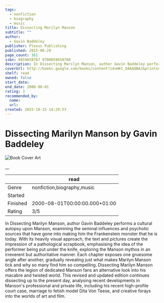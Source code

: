 ```yaml
---
tags:
  - nonfiction
  - biography
  - music
title: Dissecting Marilyn Manson
subtitle: ""
author:
  - Gavin Baddeley
publisher: Plexus Publishing
published: 2015-06-29
page_count: 361
isbn: 0859658767 9780859658768
description: In Dissecting Marilyn Manson, author Gavin Baddeley performs a cultural autopsy upon Manson, examining the seminal influences and psychotic sources that have gone into making him the Frankenstein monster that he is today. With its heavily visual approach, the text and pictures create the impression of a pathological scrapbook, emphasising the idea of the performer being put under the knife, exploring the Manson mythos in an irreverent but authoritative manner. Each chapter exposes one gruesome angle after another, gradually revealing just what makes Marilyn Manson tick and why so many find him so compelling. Dissecting Marilyn Manson offers the legion of dedicated Manson fans an alternative look into his macabre and twisted world. This revised and updated edition continues dissecting up to the present day, analysing recent developments in Manson's professional and private life, including his recent high-profile court case, marriage to fetish model Dita Von Teese, and creative forays into the worlds of art and film.
coverUrl: http://books.google.com/books/content?id=HKt_DAAAQBAJ&printsec=frontcover&img=1&zoom=1&source=gbs_api
shelf: read
owned: false
start_date:
end_date: 2000-08-01
rating: 3
recommended_by:
  name:
  url:
created: 2025-10-15 14:29:53
---
```


# Dissecting Marilyn Manson by Gavin Baddeley

![Book Cover Art](http://books.google.com/books/content?id=HKt_DAAAQBAJ&printsec=frontcover&img=1&zoom=1&source=gbs_api)

__

| &nbsp; | read | 
| --- | --- |
| Genre | nonfiction,biography,music |
| Started |  |
| Finished | 2000-08-01T00:00:00.000+01:00 |
| Rating | 3/5 |

In Dissecting Marilyn Manson, author Gavin Baddeley performs a cultural autopsy upon Manson, examining the seminal influences and psychotic sources that have gone into making him the Frankenstein monster that he is today. With its heavily visual approach, the text and pictures create the impression of a pathological scrapbook, emphasising the idea of the performer being put under the knife, exploring the Manson mythos in an irreverent but authoritative manner. Each chapter exposes one gruesome angle after another, gradually revealing just what makes Marilyn Manson tick and why so many find him so compelling. Dissecting Marilyn Manson offers the legion of dedicated Manson fans an alternative look into his macabre and twisted world. This revised and updated edition continues dissecting up to the present day, analysing recent developments in Manson's professional and private life, including his recent high-profile court case, marriage to fetish model Dita Von Teese, and creative forays into the worlds of art and film.